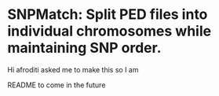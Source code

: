 SNPMatch: Split PED files into individual chromosomes while maintaining SNP order.
=========================================================
Hi afroditi asked me to make this so I am

README to come in the future